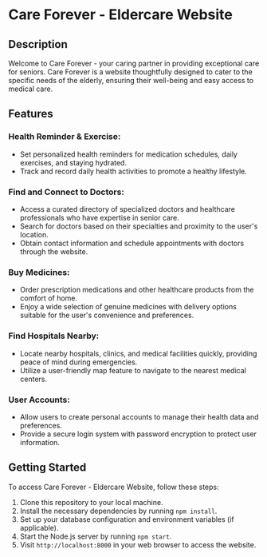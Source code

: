 # Care Forever - Eldercare Website

## Description

Welcome to Care Forever - your caring partner in providing exceptional care for seniors. Care Forever is a website thoughtfully designed to cater to the specific needs of the elderly, ensuring their well-being and easy access to medical care.

## Features

### Health Reminder & Exercise:
- Set personalized health reminders for medication schedules, daily exercises, and staying hydrated.
- Track and record daily health activities to promote a healthy lifestyle.

### Find and Connect to Doctors:
- Access a curated directory of specialized doctors and healthcare professionals who have expertise in senior care.
- Search for doctors based on their specialties and proximity to the user's location.
- Obtain contact information and schedule appointments with doctors through the website.

### Buy Medicines:
- Order prescription medications and other healthcare products from the comfort of home.
- Enjoy a wide selection of genuine medicines with delivery options suitable for the user's convenience and preferences.

### Find Hospitals Nearby:
- Locate nearby hospitals, clinics, and medical facilities quickly, providing peace of mind during emergencies.
- Utilize a user-friendly map feature to navigate to the nearest medical centers.

### User Accounts:
- Allow users to create personal accounts to manage their health data and preferences.
- Provide a secure login system with password encryption to protect user information.

## Getting Started

To access Care Forever - Eldercare Website, follow these steps:

1. Clone this repository to your local machine.
2. Install the necessary dependencies by running `npm install`.
3. Set up your database configuration and environment variables (if applicable).
4. Start the Node.js server by running `npm start`.
5. Visit `http://localhost:8000` in your web browser to access the website.

